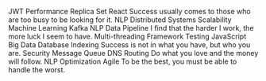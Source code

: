 JWT Performance Replica Set React Success usually comes to those who are too busy to be looking for it. NLP Distributed Systems
Scalability Machine Learning Kafka NLP Data Pipeline I find that the harder I work, the more luck I seem to have.
Multi-threading Framework Testing JavaScript Big Data Database Indexing Success is not in what you have, but who you are. Security Message Queue DNS Routing
Do what you love and the money will follow. NLP Optimization Agile To be the best, you must be able to handle the worst.

